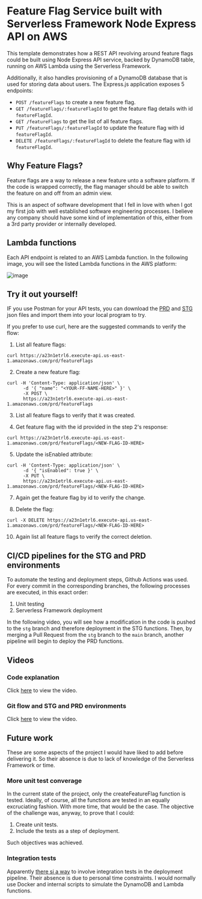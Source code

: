 <!--
title: 'Serverless Framework Node Express API service backed by DynamoDB on AWS'
description: 'This template demonstrates how to develop and deploy a simple Node Express API service backed by DynamoDB running on AWS Lambda using the Serverless Framework.'
layout: Doc
framework: v4
platform: AWS
language: nodeJS
priority: 1
authorLink: 'https://github.com/serverless'
authorName: 'Serverless, Inc.'
authorAvatar: 'https://avatars1.githubusercontent.com/u/13742415?s=200&v=4'
-->

# Feature Flag Service built with Serverless Framework Node Express API on AWS

This template demonstrates how a REST API revolving around feature flags could be built using Node Express API service, backed by DynamoDB table, running on AWS Lambda using the Serverless Framework.

Additionally, it also handles provisioning of a DynamoDB database that is used for storing data about users. The Express.js application exposes 5 endpoints:

 - `POST /featureFlags` to create a new feature flag.
 - `GET /featureFlags/:featureFlagId` to get the feature flag details with id `featureFlagId`.
 - `GET /featureFlags` to get the list of all feature flags.
 - `PUT /featureFlags/:featureFlagId` to update the feature flag with id `featureFlagId`.
 - `DELETE /featureFlags/:featureFlagId` to delete the feature flag with id `featureFlagId`.

## Why Feature Flags?

Feature flags are a way to release a new feature unto a software platform. If the code is wrapped correctly, the flag manager should be able to switch the feature on and off from an admin view.

This is an aspect of software development that I fell in love with when I got my first job with well established software engineering processes. I believe any company should have some kind of implementation of this, either from a 3rd party provider or internally developed.

## Lambda functions

Each API endpoint is related to an AWS Lambda function. In the following image, you will see the listed Lambda functions in the AWS platform:

![image](https://github.com/user-attachments/assets/c1d6c01b-f6df-472f-8477-10ef7ec962fd)

## Try it out yourself!

IF you use Postman for your API tests, you can download the [PRD](https://github.com/tobiaGasparoni/feature-flag-service/blob/main/postman/Feature%20Flags%20Service%20(PRD).postman_collection.json) and [STG](https://github.com/tobiaGasparoni/feature-flag-service/blob/main/postman/Feature%20Flags%20Service%20(STG).postman_collection.json) json files and import them into your local program to try.

If you prefer to use curl, here are the suggested commands to verify the flow:

1. List all feature flags:

```
curl https://a23n1etrl6.execute-api.us-east-1.amazonaws.com/prd/featureFlags
```

2. Create a new feature flag:

```
curl -H 'Content-Type: application/json' \
      -d '{ "name": "<YOUR-FF-NAME-HERE>" }' \
      -X POST \
      https://a23n1etrl6.execute-api.us-east-1.amazonaws.com/prd/featureFlags
```

3. List all feature flags to verify that it was created.

4. Get feature flag with the id provided in the step 2's response:

```
curl https://a23n1etrl6.execute-api.us-east-1.amazonaws.com/prd/featureFlags/<NEW-FLAG-ID-HERE>
```

5. Update the isEnabled attribute:

```
curl -H 'Content-Type: application/json' \
      -d '{ "isEnabled": true }' \
      -X PUT \
      https://a23n1etrl6.execute-api.us-east-1.amazonaws.com/prd/featureFlags/<NEW-FLAG-ID-HERE>
```

7. Again get the feature flag by id to verify the change.

8. Delete the flag:

```
curl -X DELETE https://a23n1etrl6.execute-api.us-east-1.amazonaws.com/prd/featureFlags/<NEW-FLAG-ID-HERE>
```

10. Again list all feature flags to verify the correct deletion.

## CI/CD pipelines for the STG and PRD environments

To automate the testing and deployment steps, Github Actions was used. For every commit in the corresponding branches, the following processes are executed, in this exact order:

1. Unit testing
2. Serverless Framework deployment

In the following video, you will see how a modification in the code is pushed to the `stg` branch and therefore deployment in the STG functions. Then, by merging a Pull Request from the `stg` branch to the `main` branch, another pipeline will begin to deploy the PRD functions.

## Videos

### Code explanation

Click [here](https://youtu.be/zkXB8_eJMdw) to view the video.

### Git flow and STG and PRD environments

Click [here]() to view the video.

## Future work

These are some aspects of the project I would have liked to add before delivering it. So their absence is due to lack of knowledge of the Serverless Framework or time. 

### More unit test converage

In the current state of the project, only the createFeatureFlag function is tested. Ideally, of course, all the functions are tested in an equally excruciating fashion. With more time, that would be the case. The objective of the challenge was, anyway, to prove that I could:
1. Create unit tests.
2. Include the tests as a step of deployment.

Such objectives was achieved.

### Integration tests

Apparently [there si a way](https://medium.com/@sassenthusiast/serverless-simplified-integrating-docker-containers-into-aws-lambda-via-serverless-yml-cdef9be1681e) to involve integration tests in the deployment pipeline. Their absence is due to personal time constraints. I would normally use Docker and internal scripts to simulate the DynamoDB and Lambda functions.
